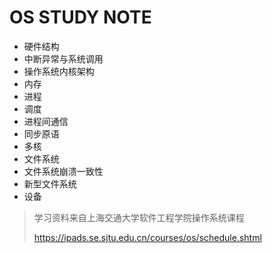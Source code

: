 # OS STUDY NOTE

* 硬件结构
* 中断异常与系统调用
* 操作系统内核架构
* 内存
* 进程
* 调度
* 进程间通信
* 同步原语
* 多核
* 文件系统
* 文件系统崩溃一致性
* 新型文件系统
* 设备



> 学习资料来自上海交通大学软件工程学院操作系统课程
>
> https://ipads.se.sjtu.edu.cn/courses/os/schedule.shtml

